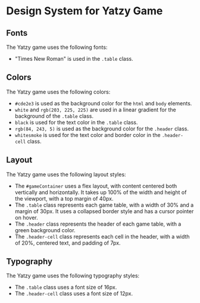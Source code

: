 # Design System for Yatzy Game

## Fonts

The Yatzy game uses the following fonts:

- "Times New Roman" is used in the `.table` class.

## Colors

The Yatzy game uses the following colors:

- `#cde2e3` is used as the background color for the `html` and `body` elements.
- `white` and `rgb(203, 225, 225)` are used in a linear gradient for the background of the `.table` class.
- `black` is used for the text color in the `.table` class.
- `rgb(84, 243, 5)` is used as the background color for the `.header` class.
- `whitesmoke` is used for the text color and border color in the `.header-cell` class.

## Layout

The Yatzy game uses the following layout styles:

- The `#gameContainer` uses a flex layout, with content centered both vertically and horizontally. It takes up 100% of the width and height of the viewport, with a top margin of 40px.
- The `.table` class represents each game table, with a width of 30% and a margin of 30px. It uses a collapsed border style and has a cursor pointer on hover.
- The `.header` class represents the header of each game table, with a green background color.
- The `.header-cell` class represents each cell in the header, with a width of 20%, centered text, and padding of 7px.

## Typography

The Yatzy game uses the following typography styles:

- The `.table` class uses a font size of 16px.
- The `.header-cell` class uses a font size of 12px.